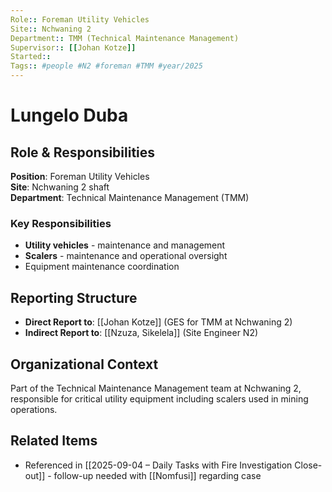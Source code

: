```yaml
---
Role:: Foreman Utility Vehicles
Site:: Nchwaning 2
Department:: TMM (Technical Maintenance Management)
Supervisor:: [[Johan Kotze]]
Started:: 
Tags:: #people #N2 #foreman #TMM #year/2025
---
```


# Lungelo Duba

## Role & Responsibilities
**Position**: Foreman Utility Vehicles  
**Site**: Nchwaning 2 shaft  
**Department**: Technical Maintenance Management (TMM)

### Key Responsibilities
- **Utility vehicles** - maintenance and management
- **Scalers** - maintenance and operational oversight
- Equipment maintenance coordination

## Reporting Structure
- **Direct Report to**: [[Johan Kotze]] (GES for TMM at Nchwaning 2)
- **Indirect Report to**: [[Nzuza, Sikelela]] (Site Engineer N2)

## Organizational Context
Part of the Technical Maintenance Management team at Nchwaning 2, responsible for critical utility equipment including scalers used in mining operations.

## Related Items
- Referenced in [[2025-09-04 – Daily Tasks with Fire Investigation Close-out]] - follow-up needed with [[Nomfusi]] regarding case